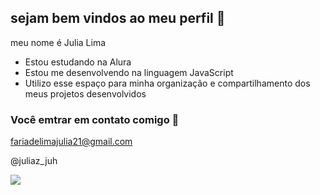 ## sejam bem vindos ao meu perfil 💙

meu nome é Julia Lima

- Estou estudando na Alura
- Estou me desenvolvendo na linguagem JavaScript
- Utilizo esse espaço para minha organização e compartilhamento dos meus projetos desenvolvidos 

### Você emtrar em contato comigo 💙

fariadelimajulia21@gmail.com

@juliaz_juh

![](https://media.tenor.com/VcFuaIkUDmgAAAAM/hello-kitty-sanrio.gif
)
